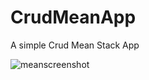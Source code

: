 # CrudMeanApp
A simple Crud Mean Stack App

![meanscreenshot](https://user-images.githubusercontent.com/38701679/50528184-c82b8180-0aba-11e9-81a5-21076a3d2e8f.PNG)
